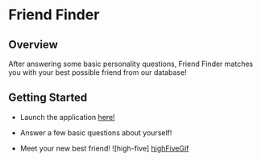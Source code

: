 # Friend Finder

## Overview

After answering some basic personality questions, Friend Finder matches you with your best possible friend from our database!

## Getting Started

* Launch the application [here!] 

* Answer a few basic questions about yourself!

* Meet your new best friend! 
![high-five] [highFiveGif]

[here!]: https://powerful-inlet-30565.herokuapp.com/
[highFiveGif]: https://media.giphy.com/media/OcZp0maz6ALok/giphy.gif
